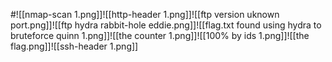 #![[nmap-scan 1.png]]![[http-header 1.png]]![[ftp version uknown port.png]]![[ftp hydra rabbit-hole eddie.png]]![[flag.txt found using hydra to bruteforce quinn 1.png]]![[the counter 1.png]]![[100% by ids 1.png]]![[the flag.png]]![[ssh-header 1.png]]